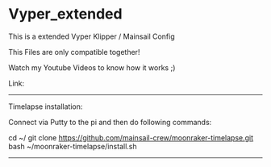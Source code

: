 # Vyper_extended
This is a extended Vyper Klipper / Mainsail Config

This Files are only compatible together!

Watch my Youtube Videos to know how it works ;)

Link:



_____________________________________________________________________________
Timelapse installation:

Connect via Putty to the pi and then do following commands:

cd ~/
git clone https://github.com/mainsail-crew/moonraker-timelapse.git
bash ~/moonraker-timelapse/install.sh
_____________________________________________________________________________
